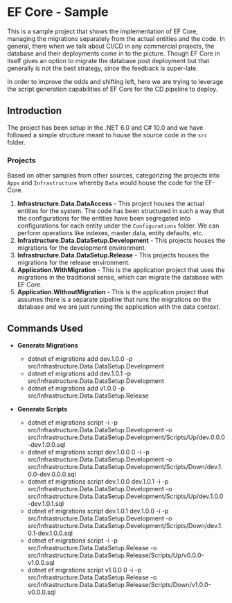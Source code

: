 # EF Core - Sample

This is a sample project that shows the implementation of EF Core, managing the migrations separately from the actual entities and the code. In general, there when we talk about CI/CD in any commercial projects, the database and their deployments come in to the picture. Though EF Core in itself gives an option to migrate the database post deployment but that generally is not the best strategy, since the feedback is super-late.

In order to improve the odds and shifting left, here we are trying to leverage the script generation capabilities of EF Core for the CD pipeline to deploy.

## Introduction

The project has been setup in the .NET 6.0 and C# 10.0 and we have followed a simple structure meant to house the source code in the `src` folder.

### Projects

Based on other samples from other sources, categorizing the projects into `Apps` and `Infrastructure` whereby `Data` would house the code for the EF-Core.

1. __Infrastructure.Data.DataAccess__ - This project houses the actual entities for the system. The code has been structured in such a way that the configurations for the entities have been segregated into configurations for each entity under the `Configurations` folder. We can perform operations like indexes, master data, entity defaults, etc.
2. __Infrastructure.Data.DataSetup.Development__ - This projects houses the migrations for the development environment.
3. __Infrastructure.Data.DataSetup.Release__ - This projects houses the migrations for the release environment.
4. __Application.WithMigration__ - This is the application project that uses the migrations in the traditional sense, which can migrate the database with EF Core.
5. __Application.WithoutMigration__ - This is the application project that assumes there is a separate pipeline that runs the migrations on the database and we are just running the application with the data context.

## Commands Used

- __Generate Migrations__
  - dotnet ef migrations add dev.1.0.0 -p src/Infrastructure.Data.DataSetup.Development
  - dotnet ef migrations add dev.1.0.1 -p src/Infrastructure.Data.DataSetup.Development
  - dotnet ef migrations add v1.0.0 -p src/Infrastructure.Data.DataSetup.Release
  
- __Generate Scripts__
  - dotnet ef migrations script -i -p src/Infrastructure.Data.DataSetup.Development -o src/Infrastructure.Data.DataSetup.Development/Scripts/Up/dev.0.0.0-dev.1.0.0.sql
  - dotnet ef migrations script dev.1.0.0 0 -i -p src/Infrastructure.Data.DataSetup.Development -o src/Infrastructure.Data.DataSetup.Development/Scripts/Down/dev.1.0.0-dev.0.0.0.sql
  - dotnet ef migrations script dev.1.0.0 dev.1.0.1 -i -p src/Infrastructure.Data.DataSetup.Development -o src/Infrastructure.Data.DataSetup.Development/Scripts/Up/dev.1.0.0-dev.1.0.1.sql
  - dotnet ef migrations script dev.1.0.1 dev.1.0.0 -i -p src/Infrastructure.Data.DataSetup.Development -o src/Infrastructure.Data.DataSetup.Development/Scripts/Down/dev.1.0.1-dev.1.0.0.sql
  - dotnet ef migrations script -i -p src/Infrastructure.Data.DataSetup.Release -o src/Infrastructure.Data.DataSetup.Release/Scripts/Up/v0.0.0-v1.0.0.sql
  - dotnet ef migrations script v1.0.0 0 -i -p src/Infrastructure.Data.DataSetup.Release -o src/Infrastructure.Data.DataSetup.Release/Scripts/Down/v1.0.0-v0.0.0.sql